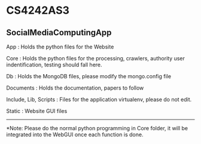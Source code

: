 CS4242AS3
=========

SocialMediaComputingApp
------------------------

App : Holds the python files for the Website

Core : Holds the python files for the processing, crawlers, authority user indentification, testing should fall here.

Db : Holds the MongoDB files, please modify the mongo.config file

Documents : Holds the documentation, papers to follow

Include, Lib, Scripts : Files for the application virtualenv, please do not edit.

Static : Website GUI files

-----------------------------------------------------------------------------------------------------------------------

*Note:
Please do the normal python programming in Core folder, it will be integrated into the WebGUI once each function is done.
